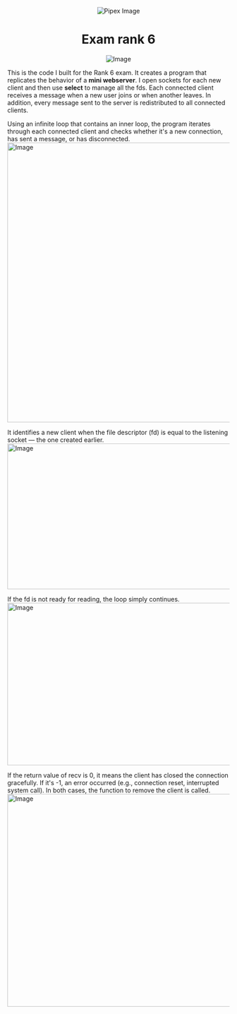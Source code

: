 <p align="center">
    <img src="https://www.42porto.com/wp-content/uploads/2024/08/42-Porto-Horizontal.png" alt="Pipex Image" />
</p>
<h1 align="center">Exam rank 6</h1>
<p align="center">
    <img src="https://github.com/user-attachments/assets/64632116-be44-4c22-b0b0-0f4fd027f218" alt="Image"/>
</p>

<p>
This is the code I built for the Rank 6 exam. It creates a program that replicates the behavior of a <b>mini webserver</b>. I open sockets for each new client and then use <b>select</b> to manage all the fds. Each connected client receives a message when a new user joins or when another leaves. In addition, every message sent to the server is redistributed to all connected clients.
</p>
<p>
Using an infinite loop that contains an inner loop, the program iterates through each connected client and checks whether it's a new connection, has sent a message, or has disconnected.
<img width="1260" height="634" alt="Image" src="https://github.com/user-attachments/assets/351ca469-0696-450e-b05a-18b62b988383" />
</p>
<p>
It identifies a new client when the file descriptor (fd) is equal to the listening socket — the one created earlier.
<img width="586" height="330" alt="Image" src="https://github.com/user-attachments/assets/c881dc23-6e49-4d66-b5ca-4b31748e1ab0" />
</p>
<p>
If the fd is not ready for reading, the loop simply continues.
<img width="720" height="368" alt="Image" src="https://github.com/user-attachments/assets/7e44945e-478f-4dc9-a19f-9e91019c846b" />
</p>
<p>
If the return value of recv is 0, it means the client has closed the connection gracefully.
If it's -1, an error occurred (e.g., connection reset, interrupted system call). In both cases, the function to remove the client is called.
<img width="670" height="482" alt="Image" src="https://github.com/user-attachments/assets/070d2f67-e563-4703-8755-0b7d59aba040" />
</p>